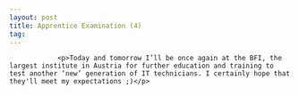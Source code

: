 ```yaml
---
layout: post
title: Apprentice Examination (4)
tag: 
---
```



                <p>Today and tomorrow I’ll be once again at the BFI, the largest institute in Austria for further education and training to test another ‘new’ generation of IT technicians. I certainly hope that they'll meet my expectations ;)</p>
            
